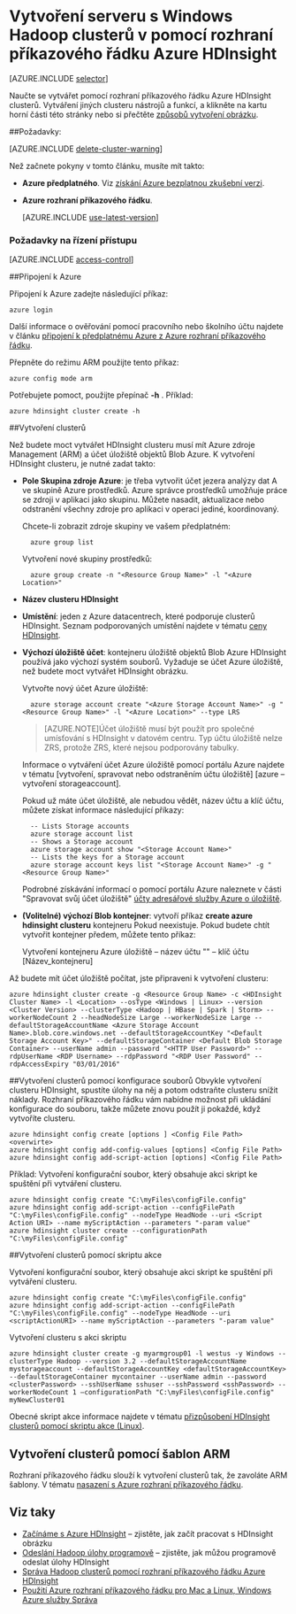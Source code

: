 <properties
   pageTitle="Vytvoření serveru s Windows Hadoop clusterů v pomocí rozhraní příkazového řádku Azure HDInsight"
    description="Naučte se vytvářet clusterů pro Azure Hdinsightu pomocí rozhraní příkazového řádku Azure."
   services="hdinsight"
   documentationCenter=""
   tags="azure-portal"
   authors="mumian"
   manager="jhubbard"
   editor="cgronlun"/>

<tags
   ms.service="hdinsight"
   ms.devlang="na"
   ms.topic="article"
   ms.tgt_pltfrm="na"
   ms.workload="big-data"
   ms.date="09/02/2016"
   ms.author="jgao"/>

# <a name="create-windows-based-hadoop-clusters-in-hdinsight-using-azure-cli"></a>Vytvoření serveru s Windows Hadoop clusterů v pomocí rozhraní příkazového řádku Azure HDInsight

[AZURE.INCLUDE [selector](../../includes/hdinsight-selector-create-clusters.md)]

Naučte se vytvářet pomocí rozhraní příkazového řádku Azure HDInsight clusterů. Vytváření jiných clusteru nástrojů a funkcí, a klikněte na kartu horní části této stránky nebo si přečtěte [způsobů vytvoření obrázku](hdinsight-provision-clusters.md#cluster-creation-methods).

##<a name="prerequisites"></a>Požadavky:

[AZURE.INCLUDE [delete-cluster-warning](../../includes/hdinsight-delete-cluster-warning.md)]


Než začnete pokyny v tomto článku, musíte mít takto:

- **Azure předplatného**. Viz [získání Azure bezplatnou zkušební verzi](https://azure.microsoft.com/documentation/videos/get-azure-free-trial-for-testing-hadoop-in-hdinsight/).
- **Azure rozhraní příkazového řádku**.

    [AZURE.INCLUDE [use-latest-version](../../includes/hdinsight-use-latest-cli.md)] 

### <a name="access-control-requirements"></a>Požadavky na řízení přístupu

[AZURE.INCLUDE [access-control](../../includes/hdinsight-access-control-requirements.md)]

##<a name="connect-to-azure"></a>Připojení k Azure

Připojení k Azure zadejte následující příkaz:

    azure login

Další informace o ověřování pomocí pracovního nebo školního účtu najdete v článku [připojení k předplatnému Azure z Azure rozhraní příkazového řádku](../xplat-cli-connect.md).

Přepněte do režimu ARM použijte tento příkaz:

    azure config mode arm

Potřebujete pomoct, použijte přepínač **-h** .  Příklad:

    azure hdinsight cluster create -h

##<a name="create-clusters"></a>Vytvoření clusterů

Než budete moct vytvářet HDInsight clusteru musí mít Azure zdroje Management (ARM) a účet úložiště objektů Blob Azure. K vytvoření HDInsight clusteru, je nutné zadat takto:

- **Pole Skupina zdroje Azure**: je třeba vytvořit účet jezera analýzy dat A ve skupině Azure prostředků. Azure správce prostředků umožňuje práce se zdroji v aplikaci jako skupinu. Můžete nasadit, aktualizace nebo odstranění všechny zdroje pro aplikaci v operaci jediné, koordinovaný.

    Chcete-li zobrazit zdroje skupiny ve vašem předplatném:

        azure group list

    Vytvoření nové skupiny prostředků:

        azure group create -n "<Resource Group Name>" -l "<Azure Location>"

- **Název clusteru HDInsight**

- **Umístění**: jeden z Azure datacentrech, které podporuje clusterů HDInsight. Seznam podporovaných umístění najdete v tématu [ceny HDInsight](https://azure.microsoft.com/pricing/details/hdinsight/).

- **Výchozí úložiště účet**: kontejneru úložiště objektů Blob Azure HDInsight používá jako výchozí systém souborů. Vyžaduje se účet Azure úložiště, než budete moct vytvářet HDInsight obrázku.

    Vytvořte nový účet Azure úložiště:

        azure storage account create "<Azure Storage Account Name>" -g "<Resource Group Name>" -l "<Azure Location>" --type LRS

    > [AZURE.NOTE]Účet úložiště musí být použít pro společné umísťování s HDInsight v datovém centru.
    > Typ účtu úložiště nelze ZRS, protože ZRS, které nejsou podporovány tabulky.

    Informace o vytváření účet Azure úložiště pomocí portálu Azure najdete v tématu [vytvoření, spravovat nebo odstraněním účtu úložiště] [azure – vytvoření storageaccount].

    Pokud už máte účet úložiště, ale nebudou vědět, název účtu a klíč účtu, můžete získat informace následující příkazy:

        -- Lists Storage accounts
        azure storage account list
        -- Shows a Storage account
        azure storage account show "<Storage Account Name>"
        -- Lists the keys for a Storage account
        azure storage account keys list "<Storage Account Name>" -g "<Resource Group Name>"

    Podrobné získávání informací o pomocí portálu Azure naleznete v části "Spravovat svůj účet úložiště" [účty adresářové služby Azure o úložiště](../storage/storage-create-storage-account#manage-your-storage-account).

- **(Volitelné) výchozí Blob kontejner**: vytvoří příkaz **create azure hdinsight clusteru** kontejneru Pokud neexistuje. Pokud budete chtít vytvořit kontejner předem, můžete tento příkaz:

    Vytvoření kontejneru Azure úložiště – název účtu "<Storage Account Name>" – klíč účtu <Storage Account Key> [Název_kontejneru]

Až budete mít účet úložiště počítat, jste připraveni k vytvoření clusteru:


    azure hdinsight cluster create -g <Resource Group Name> -c <HDInsight Cluster Name> -l <Location> --osType <Windows | Linux> --version <Cluster Version> --clusterType <Hadoop | HBase | Spark | Storm> --workerNodeCount 2 --headNodeSize Large --workerNodeSize Large --defaultStorageAccountName <Azure Storage Account Name>.blob.core.windows.net --defaultStorageAccountKey "<Default Storage Account Key>" --defaultStorageContainer <Default Blob Storage Container> --userName admin --password "<HTTP User Password>" --rdpUserName <RDP Username> --rdpPassword "<RDP User Password" --rdpAccessExpiry "03/01/2016"


##<a name="create-clusters-using-configuration-files"></a>Vytvoření clusterů pomocí konfigurace souborů
Obvykle vytvoření clusteru HDInsight, spustíte úlohy na něj a potom odstraňte clusteru snížit náklady. Rozhraní příkazového řádku vám nabídne možnost při ukládání konfigurace do souboru, takže můžete znovu použít ji pokaždé, když vytvoříte clusteru.  

    azure hdinsight config create [options ] <Config File Path> <overwirte>
    azure hdinsight config add-config-values [options] <Config File Path>
    azure hdinsight config add-script-action [options] <Config File Path>

Příklad: Vytvoření konfigurační soubor, který obsahuje akci skript ke spuštění při vytváření clusteru.

    azure hdinsight config create "C:\myFiles\configFile.config"
    azure hdinsight config add-script-action --configFilePath "C:\myFiles\configFile.config" --nodeType HeadNode --uri <Script Action URI> --name myScriptAction --parameters "-param value"
    azure hdinsight cluster create --configurationPath "C:\myFiles\configFile.config"

##<a name="create-clusters-with-script-action"></a>Vytvoření clusterů pomocí skriptu akce

Vytvoření konfigurační soubor, který obsahuje akci skript ke spuštění při vytváření clusteru.

    azure hdinsight config create "C:\myFiles\configFile.config"
    azure hdinsight config add-script-action --configFilePath "C:\myFiles\configFile.config" --nodeType HeadNode --uri <scriptActionURI> --name myScriptAction --parameters "-param value"

Vytvoření clusteru s akci skriptu

    azure hdinsight cluster create -g myarmgroup01 -l westus -y Windows --clusterType Hadoop --version 3.2 --defaultStorageAccountName mystorageaccount --defaultStorageAccountKey <defaultStorageAccountKey> --defaultStorageContainer mycontainer --userName admin --password <clusterPassword> --sshUserName sshuser --sshPassword <sshPassword> --workerNodeCount 1 –configurationPath "C:\myFiles\configFile.config" myNewCluster01


Obecné skript akce informace najdete v tématu [přizpůsobení HDInsight clusterů pomocí skriptu akce (Linux)](hdinsight-hadoop-customize-cluster.md).


## <a name="create-clusters-using-arm-templates"></a>Vytvoření clusterů pomocí šablon ARM

Rozhraní příkazového řádku slouží k vytvoření clusterů tak, že zavoláte ARM šablony. V tématu [nasazení s Azure rozhraní příkazového řádku](hdinsight-hadoop-create-windows-clusters-arm-templates.md#deploy-with-azure-cli).

## <a name="see-also"></a>Viz taky

- [Začínáme s Azure HDInsight](hdinsight-hadoop-linux-tutorial-get-started.md) – zjistěte, jak začít pracovat s HDInsight obrázku
- [Odeslání Hadoop úlohy programově](hdinsight-submit-hadoop-jobs-programmatically.md) – zjistěte, jak můžou programově odeslat úlohy HDInsight
- [Správa Hadoop clusterů pomocí rozhraní příkazového řádku Azure HDInsight](hdinsight-administer-use-command-line.md)
- [Použití Azure rozhraní příkazového řádku pro Mac a Linux, Windows Azure služby Správa](../virtual-machines-command-line-tools.md)
